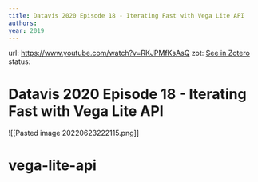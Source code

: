 ```yaml
---
title: Datavis 2020 Episode 18 - Iterating Fast with Vega Lite API
authors: 
year: 2019
---
```

url:  https://www.youtube.com/watch?v=RKJPMfKsAsQ
zot: [See in Zotero](zotero://select/items/@currankelleherDatavis2020Episode2020)
status:
# Datavis 2020 Episode 18 - Iterating Fast with Vega Lite API


![[Pasted image 20220623222115.png]]
# vega-lite-api
